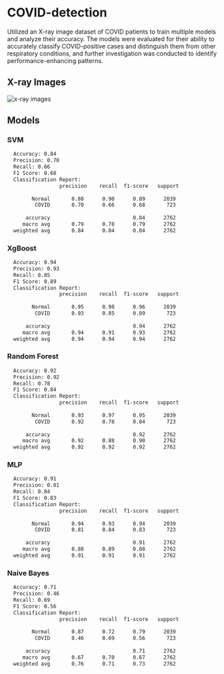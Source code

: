 # COVID-detection

Utilized an X-ray image dataset of COVID patients to train multiple models and analyze their accuracy. The models were evaluated for their ability to accurately classify COVID-positive cases and distinguish them from other respiratory conditions, and further investigation was conducted to identify performance-enhancing patterns.

## X-ray Images

![x-ray images](https://github.com/Aman4017/COVID-detection/assets/108785124/23f74947-cb86-476e-a600-47f8588febf5)


## Models
### SVM
```bash
  Accuracy: 0.84
  Precision: 0.70
  Recall: 0.66
  F1 Score: 0.68
  Classification Report:
                 precision    recall  f1-score   support
  
        Normal       0.88      0.90      0.89      2039
         COVID       0.70      0.66      0.68       723
  
      accuracy                           0.84      2762
     macro avg       0.79      0.78      0.79      2762
  weighted avg       0.84      0.84      0.84      2762
```

### XgBoost

```bash
  Accuracy: 0.94
  Precision: 0.93
  Recall: 0.85
  F1 Score: 0.89
  Classification Report:
                 precision    recall  f1-score   support
  
        Normal       0.95      0.98      0.96      2039
         COVID       0.93      0.85      0.89       723
  
      accuracy                           0.94      2762
     macro avg       0.94      0.91      0.93      2762
  weighted avg       0.94      0.94      0.94      2762
```


### Random Forest


```bash
  Accuracy: 0.92
  Precision: 0.92
  Recall: 0.78
  F1 Score: 0.84
  Classification Report:
                 precision    recall  f1-score   support
  
        Normal       0.93      0.97      0.95      2039
         COVID       0.92      0.78      0.84       723
  
      accuracy                           0.92      2762
     macro avg       0.92      0.88      0.90      2762
  weighted avg       0.92      0.92      0.92      2762
```

### MLP

```bash
  Accuracy: 0.91
  Precision: 0.81
  Recall: 0.84
  F1 Score: 0.83
  Classification Report:
                 precision    recall  f1-score   support
  
        Normal       0.94      0.93      0.94      2039
         COVID       0.81      0.84      0.83       723
  
      accuracy                           0.91      2762
     macro avg       0.88      0.89      0.88      2762
  weighted avg       0.91      0.91      0.91      2762
```

### Naive Bayes

```bash
  Accuracy: 0.71
  Precision: 0.46
  Recall: 0.69
  F1 Score: 0.56
  Classification Report:
                 precision    recall  f1-score   support
  
        Normal       0.87      0.72      0.79      2039
         COVID       0.46      0.69      0.56       723
  
      accuracy                           0.71      2762
     macro avg       0.67      0.70      0.67      2762
  weighted avg       0.76      0.71      0.73      2762
```
